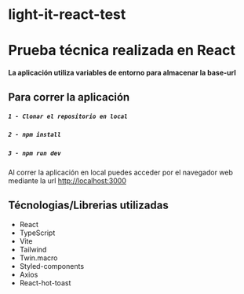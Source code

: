 # light-it-react-test

# Prueba técnica realizada en React
#### La aplicación utiliza variables de entorno para almacenar la base-url
## Para correr la aplicación
##### `1 - Clonar el repositorio en local`
##### `2 - npm install`
##### `3 - npm run dev`

Al correr la aplicación en local puedes acceder por el navegador web mediante la url
[http://localhost:3000](http://localhost:3000)

## Técnologias/Librerias utilizadas
- React
- TypeScript
- Vite
- Tailwind
- Twin.macro
- Styled-components
- Axios
- React-hot-toast
